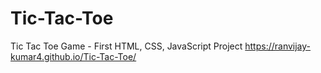 # Tic-Tac-Toe
Tic Tac Toe Game - First HTML, CSS, JavaScript Project
https://ranvijay-kumar4.github.io/Tic-Tac-Toe/

